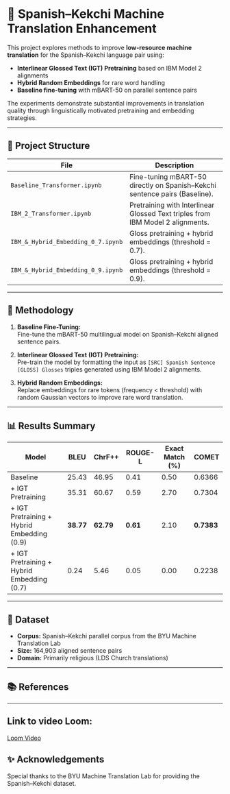 # 📖 Spanish–Kekchi Machine Translation Enhancement

This project explores methods to improve **low-resource machine translation** for the Spanish–Kekchi language pair using:

- **Interlinear Glossed Text (IGT) Pretraining** based on IBM Model 2 alignments
- **Hybrid Random Embeddings** for rare word handling
- **Baseline fine-tuning** with mBART-50 on parallel sentence pairs

The experiments demonstrate substantial improvements in translation quality through linguistically motivated pretraining and embedding strategies.

---

## 🚀 Project Structure

| File | Description |
|------|-------------|
| `Baseline_Transformer.ipynb` | Fine-tuning mBART-50 directly on Spanish–Kekchi sentence pairs (Baseline). |
| `IBM_2_Transformer.ipynb` | Pretraining with Interlinear Glossed Text triples from IBM Model 2 alignments. |
| `IBM_&_Hybrid_Embedding_0_7.ipynb` | Gloss pretraining + hybrid embeddings (threshold = 0.7). |
| `IBM_&_Hybrid_Embedding_0_9.ipynb` | Gloss pretraining + hybrid embeddings (threshold = 0.9). |

---

## 📝 Methodology

1. **Baseline Fine-Tuning:**  
   Fine-tune the mBART-50 multilingual model on Spanish–Kekchi aligned sentence pairs.

2. **Interlinear Glossed Text (IGT) Pretraining:**  
   Pre-train the model by formatting the input as `[SRC] Spanish Sentence [GLOSS] Glosses` triples generated using IBM Model 2 alignments.

3. **Hybrid Random Embeddings:**  
   Replace embeddings for rare tokens (frequency < threshold) with random Gaussian vectors to improve rare word translation.

---

## 📊 Results Summary

| Model | BLEU | ChrF++ | ROUGE-L | Exact Match (%) | COMET |
|------|------|--------|---------|----------------|-------|
| Baseline | 25.43 | 46.95 | 0.41 | 0.50 | 0.6366 |
| + IGT Pretraining | 35.31 | 60.67 | 0.59 | 2.70 | 0.7304 |
| + IGT Pretraining + Hybrid Embedding (0.9) | **38.77** | **62.79** | **0.61** | 2.10 | **0.7383** |
| + IGT Pretraining + Hybrid Embedding (0.7) | 0.24 | 5.46 | 0.05 | 0.00 | 0.2238 |

---

## 📂 Dataset

- **Corpus:** Spanish–Kekchi parallel corpus from the BYU Machine Translation Lab
- **Size:** 164,903 aligned sentence pairs
- **Domain:** Primarily religious (LDS Church translations)

---

## 📚 References


---

## Link to video Loom:
[Loom Video](https://www.loom.com/share/2f3516256307415ba195325f26a82555?sid=8c258945-20f2-42c8-bc9d-c6c80bc29788)

## ✨ Acknowledgements

Special thanks to the BYU Machine Translation Lab for providing the Spanish–Kekchi dataset.
